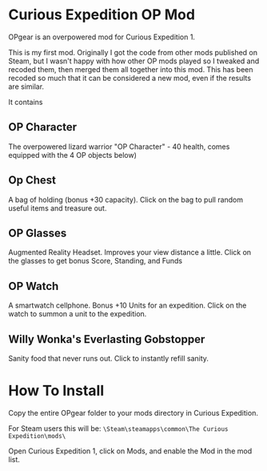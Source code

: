 # Curious Expedition OP Mod
OPgear is an overpowered mod for Curious Expedition 1.

This is my first mod. Originally I got the code from other mods published on Steam, but I wasn't happy with how other OP mods played so I tweaked and recoded them, then merged them all together into this mod. This has been recoded so much that it can be considered a new mod, even if the results are similar.

It contains

OP Character
-----
The overpowered lizard warrior "OP Character" - 40 health, comes equipped with the 4 OP objects below)

Op Chest
-----
A bag of holding (bonus +30 capacity). Click on the bag to pull random useful items and treasure out.

OP Glasses
-----
Augmented Reality Headset. Improves your view distance a little. Click on the glasses to get bonus Score, Standing, and Funds

OP Watch
-----
A smartwatch cellphone. Bonus +10 Units for an expedition. Click on the watch to summon a unit to the expedition.

Willy Wonka's Everlasting Gobstopper
-----
Sanity food that never runs out. Click to instantly refill sanity.

# How To Install

Copy the entire OPgear folder to your mods directory in Curious Expedition.

For Steam users this will be: `\Steam\steamapps\common\The Curious Expedition\mods\`

Open Curious Expedition 1, click on Mods, and enable the Mod in the mod list.